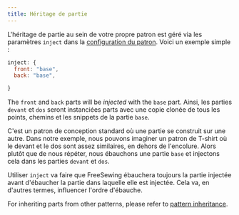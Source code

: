 ```yaml
---
title: Héritage de partie
---
```


L'héritage de partie au sein de votre propre patron est géré via les paramètres `inject` dans la [configuration du patron](/config). Voici un exemple simple :

```js
inject: {
  front: "base",
  back: "base",

}
```

The `front` and `back` parts will be *injected* with the `base` part. Ainsi, les parties `devant` et `dos` seront instanciées parts avec une copie clonée de tous les points, chemins et les snippets de la partie `base`.

C'est un patron de conception standard où une partie se construit sur une autre. Dans notre exemple, nous pouvons imaginer un patron de T-shirt où le devant et le dos sont assez similaires, en dehors de l'encolure. Alors plutôt que de nous répéter, nous ébauchons une partie `base` et injectons cela dans les parties `devant` et `dos`.

Utiliser `inject` va faire que FreeSewing ébauchera toujours la partie injectée avant d'ébaucher la partie dans laquelle elle est injectée. Cela va, en d'autres termes, influencer l'ordre d'ébauche.

<Note>

For inheriting parts from other patterns, please refer to [pattern inheritance](/advanced/inheritance).

</Note>

